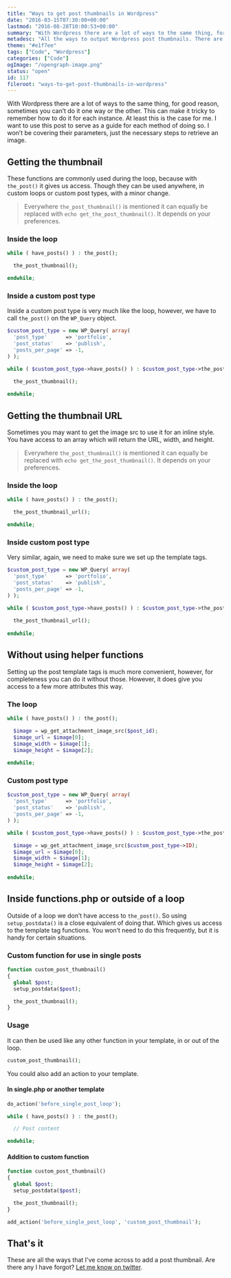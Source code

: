 ```yaml
---
title: "Ways to get post thumbnails in Wordpress"
date: "2016-03-15T07:30:00+00:00"
lastmod: "2016-08-28T10:00:53+00:00"
summary: "With Wordpress there are a lot of ways to the same thing, for good reason, sometimes you can’t do it one way or the other. This can make it tricky to remember how to do it for each instance. At least this is the case for me. I want to use this post to serve as a guide for each method of doing so. I won’t be covering their parameters, just the necessary steps to retrieve an image."
metadesc: "All the ways to output Wordpress post thumbnails. There are many alternating ways from inside a page, to a custom post type and regular post, find how to get the post thumbnail."
theme: "#e1f7ee"
tags: ["Code", "Wordpress"]
categories: ["Code"]
ogImage: "/opengraph-image.png"
status: "open"
id: 117
fileroot: "ways-to-get-post-thumbnails-in-wordpress"
---
```


With Wordpress there are a lot of ways to the same thing, for good reason, sometimes you can’t do it one way or the other. This can make it tricky to remember how to do it for each instance. At least this is the case for me. I want to use this post to serve as a guide for each method of doing so. I won’t be covering their parameters, just the necessary steps to retrieve an image.

## Getting the thumbnail
These functions are commonly used during the loop, because with `the_post()` it gives us access. Though they can be used anywhere, in custom loops or custom post types, with a minor change. 

> Everywhere `the_post_thumbnail()` is mentioned it can equally be replaced with `echo get_the_post_thumbnail()`. It depends on your preferences.

### Inside the loop
```php
while ( have_posts() ) : the_post();

  the_post_thumbnail();

endwhile;
```

### Inside a custom post type
Inside a custom post type is very much like the loop, however, we have to call `the_post()` on the `WP_Query` object.

```php
$custom_post_type = new WP_Query( array(
  'post_type'      => 'portfolio',
  'post_status'    => 'publish',
  'posts_per_page' => -1,
) );

while ( $custom_post_type->have_posts() ) : $custom_post_type->the_post();

  the_post_thumbnail();
  
endwhile;
```

## Getting the thumbnail URL
Sometimes you may want to get the image src to use it for an inline style. You have access to an array which will return the URL, width, and height.

> Everywhere `the_post_thumbnail()` is mentioned it can equally be replaced with `echo get_the_post_thumbnail()`. It depends on your preferences.

### Inside the loop
```php
while ( have_posts() ) : the_post();

  the_post_thumbnail_url();

endwhile;
```

### Inside custom post type
Very similar, again, we need to make sure we set up the template tags.

```php
$custom_post_type = new WP_Query( array(
  'post_type'      => 'portfolio',
  'post_status'    => 'publish',
  'posts_per_page' => -1,
) );

while ( $custom_post_type->have_posts() ) : $custom_post_type->the_post();
  
  the_post_thumbnail_url();
  
endwhile;
```

## Without using helper functions
Setting up the post template tags is much more convenient, however, for completeness you can do it without those. However, it does give you access to a few more attributes this way.

### The loop
```php
while ( have_posts() ) : the_post();

  $image = wp_get_attachment_image_src($post_id);
  $image_url = $image[0];
  $image_width = $image[1];
  $image_height = $image[2];
  
endwhile;
```

### Custom post type
```php
$custom_post_type = new WP_Query( array(
  'post_type'      => 'portfolio',
  'post_status'    => 'publish',
  'posts_per_page' => -1,
) );

while ( $custom_post_type->have_posts() ) : $custom_post_type->the_post();

  $image = wp_get_attachment_image_src($custom_post_type->ID);
  $image_url = $image[0];
  $image_width = $image[1];
  $image_height = $image[2];
  
endwhile;
```

## Inside functions.php or outside of a loop
Outside of a loop we don’t have access to `the_post()`. So using `setup_postdata()` is a close equivalent of doing that. Which gives us access to the template tag functions. You won’t need to do this frequently, but it is handy for certain situations.

### Custom function for use in single posts
```php
function custom_post_thumbnail()
{
  global $post;
  setup_postdata($post);

  the_post_thumbnail();
}
```

### Usage
It can then be used like any other function in your template, in or out of the loop.

```php
custom_post_thumbnail();
```

You could also add an action to your template.

#### In single.php or another template
```php
do_action('before_single_post_loop');

while ( have_posts() ) : the_post();

  // Post content

endwhile;
```

#### Addition to custom function
```php
function custom_post_thumbnail()
{
  global $post;
  setup_postdata($post);

  the_post_thumbnail();
}

add_action('before_single_post_loop', 'custom_post_thumbnail');
```

## That's it
These are all the ways that I've come across to add a post thumbnail. Are there any I have forgot? [Let me know on twitter](https://twitter.com/irsteve).
